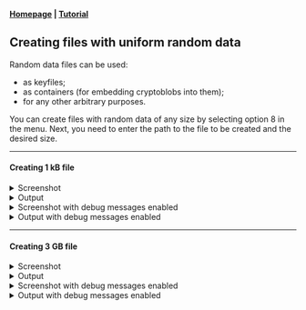 
**[Homepage](https://github.com/hakavlad/tird) | [Tutorial](https://github.com/hakavlad/tird/blob/main/docs/tutorial/README.md)**

## Creating files with uniform random data

Random data files can be used:

- as keyfiles;
- as containers (for embedding cryptoblobs into them);
- for any other arbitrary purposes.

You can create files with random data of any size by selecting option 8 in the menu. Next, you need to enter the path to the file to be created and the desired size.

---

#### Creating 1 kB file

<details>
<summary>Screenshot</summary>

![Screenshot](https://i.imgur.com/gVMPCKz.png)
</details>

<details>
<summary>Output</summary>

```
$ tird

                       MENU
    ———————————————————————————————————————————
    0. Exit              1. Info
    2. Encrypt           3. Decrypt
    4. Embed             5. Extract
    6. Encrypt & embed   7. Extract & decrypt
    8. Create w/ random  9. Overwrite w/ random
    ———————————————————————————————————————————
[01] Select an option [0-9]: 8
I: action #8: create a file with random bytes
[07] Output file: 1kB
I: path: "1kB"
[14] Output file size in bytes: 1000
I: size: 1000 B
I: writing data...
I: written 1000 B, 100.0% in 0.0s, avg 22.4 MiB/s
I: action is completed

                       MENU
    ———————————————————————————————————————————
    0. Exit              1. Info
    2. Encrypt           3. Decrypt
    4. Embed             5. Extract
    6. Encrypt & embed   7. Extract & decrypt
    8. Create w/ random  9. Overwrite w/ random
    ———————————————————————————————————————————
[01] Select an option [0-9]:
```
</details>

<details>
<summary>Screenshot with debug messages enabled</summary>

![Screenshot](https://i.imgur.com/fUkUQGd.png)
</details>

<details>
<summary>Output with debug messages enabled</summary>

```
$ tird -d
W: debug messages enabled!

                       MENU
    ———————————————————————————————————————————
    0. Exit              1. Info
    2. Encrypt           3. Decrypt
    4. Embed             5. Extract
    6. Encrypt & embed   7. Extract & decrypt
    8. Create w/ random  9. Overwrite w/ random
    ———————————————————————————————————————————
[01] Select an option [0-9]: 8
I: action #8: create a file with random bytes
[07] Output file: 1kB
D: real path: "/home/user/1kB"
D: opening file "1kB" in mode "wb"
D: opened file (object): <_io.BufferedWriter name='1kB'>
I: path: "1kB"
[14] Output file size in bytes: 1000
I: size: 1000 B
I: writing data...
I: written 1000 B, 100.0% in 0.0s, avg 16.3 MiB/s
D: closing <_io.BufferedWriter name='1kB'>
D: <_io.BufferedWriter name='1kB'> closed
I: action is completed

                       MENU
    ———————————————————————————————————————————
    0. Exit              1. Info
    2. Encrypt           3. Decrypt
    4. Embed             5. Extract
    6. Encrypt & embed   7. Extract & decrypt
    8. Create w/ random  9. Overwrite w/ random
    ———————————————————————————————————————————
[01] Select an option [0-9]:
```
</details>

---

#### Creating 3 GB file

<details>
<summary>Screenshot</summary>

![Screenshot](https://i.imgur.com/PAJQxdi.png)
</details>

<details>
<summary>Output</summary>

```
$ tird

                       MENU
    ———————————————————————————————————————————
    0. Exit              1. Info
    2. Encrypt           3. Decrypt
    4. Embed             5. Extract
    6. Encrypt & embed   7. Extract & decrypt
    8. Create w/ random  9. Overwrite w/ random
    ———————————————————————————————————————————
[01] Select an option [0-9]: 8
I: action #8: create a file with random bytes
[07] Output file: 3GB
I: path: "3GB"
[14] Output file size in bytes: 3000000000
I: size: 3000000000 B, 2.8 GiB
I: writing data...
I: written 1540096000 B, 1.4 GiB, 51.3% in 5.0s, avg 293.7 MiB/s
I: written 2742026240 B, 2.6 GiB, 91.4% in 10.0s, avg 261.5 MiB/s
I: written 3000000000 B, 2.8 GiB, 100.0% in 12.3s, avg 233.1 MiB/s
I: action is completed

                       MENU
    ———————————————————————————————————————————
    0. Exit              1. Info
    2. Encrypt           3. Decrypt
    4. Embed             5. Extract
    6. Encrypt & embed   7. Extract & decrypt
    8. Create w/ random  9. Overwrite w/ random
    ———————————————————————————————————————————
[01] Select an option [0-9]:
```
</details>

<details>
<summary>Screenshot with debug messages enabled</summary>

![Screenshot](https://i.imgur.com/Gc2LGkT.png)
</details>

<details>
<summary>Output with debug messages enabled</summary>

```
$ tird -d
W: debug messages enabled!

                       MENU
    ———————————————————————————————————————————
    0. Exit              1. Info
    2. Encrypt           3. Decrypt
    4. Embed             5. Extract
    6. Encrypt & embed   7. Extract & decrypt
    8. Create w/ random  9. Overwrite w/ random
    ———————————————————————————————————————————
[01] Select an option [0-9]: 8
I: action #8: create a file with random bytes
[07] Output file: 3GB
D: real path: "/home/user/3GB"
D: opening file "3GB" in mode "wb"
D: opened file (object): <_io.BufferedWriter name='3GB'>
I: path: "3GB"
[14] Output file size in bytes: 3000000000
I: size: 3000000000 B, 2.8 GiB
I: writing data...
I: written 1503133696 B, 1.4 GiB, 50.1% in 5.0s, avg 286.7 MiB/s
I: written 2649096192 B, 2.5 GiB, 88.3% in 10.0s, avg 252.6 MiB/s
I: written 3000000000 B, 2.8 GiB, 100.0% in 12.7s, avg 225.6 MiB/s
D: closing <_io.BufferedWriter name='3GB'>
D: <_io.BufferedWriter name='3GB'> closed
I: action is completed

                       MENU
    ———————————————————————————————————————————
    0. Exit              1. Info
    2. Encrypt           3. Decrypt
    4. Embed             5. Extract
    6. Encrypt & embed   7. Extract & decrypt
    8. Create w/ random  9. Overwrite w/ random
    ———————————————————————————————————————————
[01] Select an option [0-9]:
```
</details>
